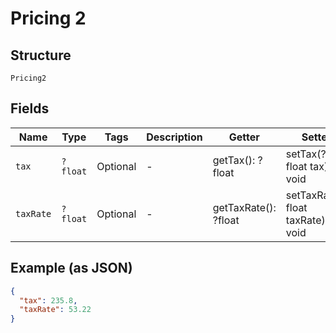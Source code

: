 
# Pricing 2

## Structure

`Pricing2`

## Fields

| Name | Type | Tags | Description | Getter | Setter |
|  --- | --- | --- | --- | --- | --- |
| `tax` | `?float` | Optional | - | getTax(): ?float | setTax(?float tax): void |
| `taxRate` | `?float` | Optional | - | getTaxRate(): ?float | setTaxRate(?float taxRate): void |

## Example (as JSON)

```json
{
  "tax": 235.8,
  "taxRate": 53.22
}
```

